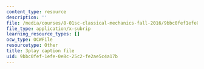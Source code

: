 ```yaml
---
content_type: resource
description: ''
file: /media/courses/8-01sc-classical-mechanics-fall-2016/9bbc0fef1efe0e8c25c2fe2ae5c4a17b_jAcdLZRhYNU.srt
file_type: application/x-subrip
learning_resource_types: []
ocw_type: OCWFile
resourcetype: Other
title: 3play caption file
uid: 9bbc0fef-1efe-0e8c-25c2-fe2ae5c4a17b
---
```

